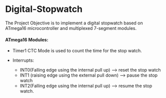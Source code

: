 # Digital-Stopwatch
 The Project Objective is to implement a digital stopwatch based on ATmega16 microcontroller and multiplexed 7-segment modules.
 
 #### ATmega16 Modules:
 - Timer1 CTC Mode is used to count the time for the stop watch.

 - Interrupts:
   - INT0(Falling edge using the internal pull up) --> reset the stop watch
   - INT1 (raising edge using the external pull down) --> pause the stop watch
   - INT2(Falling edge using the internal pull up) --> resume the stop watch.

